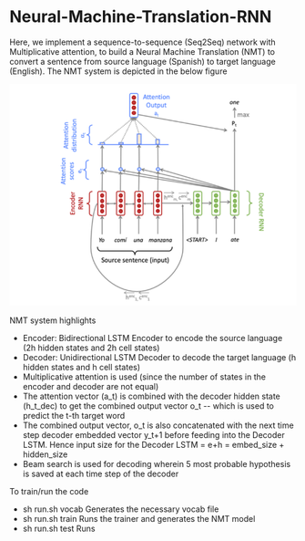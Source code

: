 # Neural-Machine-Translation-RNN
Here, we implement a sequence-to-sequence (Seq2Seq) network with Multiplicative attention, to build a Neural Machine Translation (NMT) to convert a sentence from source language (Spanish) to target language (English). The NMT system is depicted in the below figure 

<img src="./Images/seq2seq_nmt_model.png"/>

NMT system highlights

- Encoder: Bidirectional LSTM Encoder to encode the source language (2h hidden states and 2h cell states)
- Decoder: Unidirectional LSTM Decoder to decode the target language (h hidden states and h cell states)
- Multiplicative attention is used (since the number of states in the encoder and decoder are not equal)
- The attention vector (a_t) is combined with the decoder hidden state (h_t_dec) to get the combined output vector o_t -- which is used to predict the t-th target word
- The combined output vector, o_t is also concatenated with the next time step decoder embedded vector y_t+1 before feeding into the Decoder LSTM. Hence input size for the Decoder LSTM = e+h = embed_size + hidden_size
- Beam search is used for decoding wherein 5 most probable hypothesis is saved at each time step of the decoder

To train/run the code

- sh run.sh vocab 
	Generates the necessary vocab file
- sh run.sh train
	Runs the trainer and generates the NMT model 
- sh run.sh test
	Runs 
